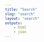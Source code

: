 ```yaml
---
title: "Search"
slug: "search"
layout: "search"
outputs:
    - html
    - json
---
```


<!-- menu:
    main:
        weight: -60
        params: 
            icon: search -->